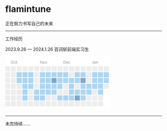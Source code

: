 # flamintune

正在努力书写自己的未来

-------
工作经历

2023.9.26 — 2024.1.26 百词斩前端实习生

![Alt text](image.png)

-------

未完待续......